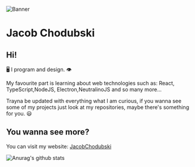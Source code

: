 ![Banner](https://user-images.githubusercontent.com/76601113/151618573-f64ef3b6-9a46-4aa9-afc4-8934fca70c7f.png)

# Jacob Chodubski

## Hi!
🖥️ I program and design. 👁️

My favourite part is learning about web technologies such as: React, TypeScript,NodeJS, Electron,NeutralinoJS and so many more...


Trayna be updated with everything what I am curious, if you wanna see some of my projects just look at my repositories, maybe there's something for you. 😃

## You wanna see more?
You can visit my website: [JacobChodubski](https://jacobchodubski.herokuapp.com)

![Anurag's github stats](https://github-readme-stats.vercel.app/api?username=kosatv&show_icons=true&theme=tokyonight)

